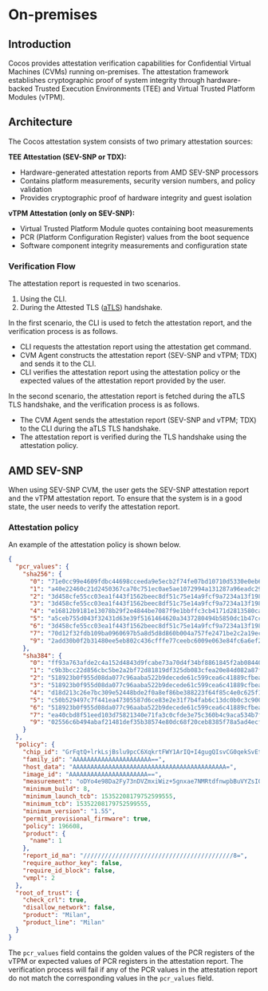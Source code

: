 # On-premises

## Introduction

Cocos provides attestation verification capabilities for Confidential Virtual Machines (CVMs) running on-premises. The attestation framework establishes cryptographic proof of system integrity through hardware-backed Trusted Execution Environments (TEE) and Virtual Trusted Platform Modules (vTPM).

## Architecture

The Cocos attestation system consists of two primary attestation sources:

**TEE Attestation (SEV-SNP or TDX):**

- Hardware-generated attestation reports from AMD SEV-SNP processors
- Contains platform measurements, security version numbers, and policy validation
- Provides cryptographic proof of hardware integrity and guest isolation

**vTPM Attestation (only on SEV-SNP):**

- Virtual Trusted Platform Module quotes containing boot measurements
- PCR (Platform Configuration Register) values from the boot sequence
- Software component integrity measurements and configuration state

### Verification Flow

The attestation report is requested in two scenarios.

1. Using the CLI.
2. During the Attested TLS ([aTLS](./atls.md)) handshake.

In the first scenario, the CLI is used to fetch the attestation report, and the verification process is as follows.

- CLI requests the attestation report using the attestation get command.
- CVM Agent constructs the attestation report (SEV-SNP and vTPM; TDX) and sends it to the CLI.
- CLI verifies the attestation report using the attestation policy or the expected values of the attestation report provided by the user.

In the second scenario, the attestation report is fetched during the aTLS TLS handshake, and the verification process is as follows.

- The CVM Agent sends the attestation report (SEV-SNP and vTPM; TDX) to the CLI during the aTLS TLS handshake.
- The attestation report is verified during the TLS handshake using the attestation policy.

## AMD SEV-SNP

When using SEV-SNP CVM, the user gets the SEV-SNP attestation report and the vTPM attestation report. To ensure that the system is in a good state, the user needs to verify the attestation report.

### Attestation policy

An example of the attestation policy is shown below.

```json
{
  "pcr_values": {
    "sha256": {
      "0": "71e0cc99e4609fdbc44698cceeda9e5ecb2f74fe07bd10710d5330e0eb6bd32b",
      "1": "a40e22460c21d2450367ca70c751ec0ae5ae1072994a131287a96eadc295603b",
      "2": "3d458cfe55cc03ea1f443f1562beec8df51c75e14a9fcf9a7234a13f198e7969",
      "3": "3d458cfe55cc03ea1f443f1562beec8df51c75e14a9fcf9a7234a13f198e7969",
      "4": "e16812b9181e13078b29f2e4844be7087f9e1bbffc3cb4171d2813580cafdb8d",
      "5": "a5ceb755d043f32431d63e39f5161464620a3437280494b5850dc1b47cc074e0",
      "6": "3d458cfe55cc03ea1f443f1562beec8df51c75e14a9fcf9a7234a13f198e7969",
      "7": "70d12f32fdb109ba0960697b5a8d5d8d860b004a757fe2471be2c2a19ec1a765",
      "9": "2add30b0f2b31480ee5eb802c436cfffe77ceebc6009e063e84fc6a6ef2c05ac"
    },
    "sha384": {
      "0": "ff93a763afde2c4a152d4843d9fcabe73a70d4f34bf8861845f2ab08440c1f0742b5882ed7f2524e38a3a6e40fbcdfca",
      "1": "c9b3bcc22d856cbc5be2a2bf72d81819df325db083cfea20e84d082a87f44d643e6fca98f29eb3cce4c87eed2dbca2e5",
      "2": "518923b0f955d08da077c96aaba522b9decede61c599cea6c41889cfbea4ae4d50529d96fe4d1afdafb65e7f95bf23c4",
      "3": "518923b0f955d08da077c96aaba522b9decede61c599cea6c41889cfbea4ae4d50529d96fe4d1afdafb65e7f95bf23c4",
      "4": "d18d213c26e7bc309e52448bde2f0a8ef86be388223f64f85c4e0c625f1e0a7f8c901d4f7c98f8445730bc63c4dfa88d",
      "5": "c50b529497c7f441ea47305587d6ce83e2e31f7b4fab6c13dc0b0c3c900e1d0caf0768321100927862df142bf0465ee4",
      "6": "518923b0f955d08da077c96aaba522b9decede61c599cea6c41889cfbea4ae4d50529d96fe4d1afdafb65e7f95bf23c4",
      "7": "ea40cbd8f51eed103d75821340e71fa3c0cfde3e75c360b4c9aca534b7fed021e12f8890acef36ccfe12b33ea4111576",
      "9": "02556c6b494abaf21481def35b38574e80dc68f20ceb8385f78a5ad4ecfbab60f9fcfca7c69f09a081fdd4ca13f3c14d"
    }
  },
  "policy": {
    "chip_id": "GrFqtQ+lrkLsjBslu9pcC6XqkrtFWY1ArIQ+I4gugQIsvCG0qekSvEtE4P/SLSJ6mHNpOkY0MHnGpvz1OkV+kw==",
    "family_id": "AAAAAAAAAAAAAAAAAAAAAA==",
    "host_data": "AAAAAAAAAAAAAAAAAAAAAAAAAAAAAAAAAAAAAAAAAAA=",
    "image_id": "AAAAAAAAAAAAAAAAAAAAAA==",
    "measurement": "oDYo4e98Da2Fy73nDVZmxiWiz+5gnxae7NMRtdfnwpbBuVYZsI0mynz3fpfe+YIX",
    "minimum_build": 8,
    "minimum_launch_tcb": 15352208179752599555,
    "minimum_tcb": 15352208179752599555,
    "minimum_version": "1.55",
    "permit_provisional_firmware": true,
    "policy": 196608,
    "product": {
      "name": 1
    },
    "report_id_ma": "//////////////////////////////////////////8=",
    "require_author_key": false,
    "require_id_block": false,
    "vmpl": 2
  },
  "root_of_trust": {
    "check_crl": true,
    "disallow_network": false,
    "product": "Milan",
    "product_line": "Milan"
  }
}
```
The `pcr_values` field contains the golden values of the PCR registers of the vTPM or expected values of PCR registers in the attestation report. The verification process will fail if any of the PCR values in the attestation report do not match the corresponding values in the `pcr_values` field.
